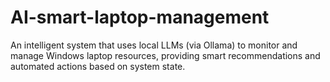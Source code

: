 # AI-smart-laptop-management
An intelligent system that uses local LLMs (via Ollama) to monitor and manage Windows laptop resources, providing smart recommendations and automated actions based on system state.
